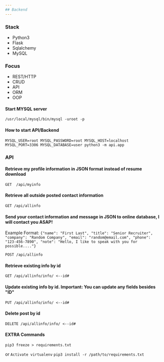 ```yaml
---
## Backend
---
```

### Stack
* Python3
* Flask
* Sqlalchemy
* MySQL

### Focus
* REST/HTTP
* CRUD
* API
* ORM
* OOP

#### Start MYSQL server
```/usr/local/mysql/bin/mysql -uroot -p```

#### How to start API/Backend
```MYSQL_USER=root MYSQL_PASSWORD=root MYSQL_HOST=localhost MYSQL_PORT=3306 MYSQL_DATABASE=user python3 -m api.app```

### API

#### Retrieve my profile information in JSON format instead of resume download
`GET  /api/myinfo`

#### Retrieve all outside posted contact information
`GET /api/allinfo` 

#### Send your contact information and message in JSON to online database, I will contact you ASAP!
Example Format: 
`{"name": "First Last", "title": "Senior Recruiter", "company": "Random Company", "email": "random@email.com", "phone": "123-456-7890", "note": "Hello, I like to speak with you for possible...."}`

`POST /api/allinfo` 

#### Retrieve existing info by id
`GET /api/allinfo/info/ <--id#` 

#### Update existing info by id. Important: You can update any fields besides "ID"
`PUT /api/allinfo/info/ <--id#` 

#### Delete post by id
`DELETE /api/allinfo/info/ <--id#` 

#### EXTRA Commands
`pip3 freeze > requirements.txt`

or
`Activate virtualenv`
`pip3 install -r /path/to/requirements.txt`

